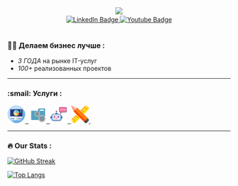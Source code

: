 <div id="header" align="center">
  <img src="https://static.tildacdn.com/tild3663-3463-4962-a537-353038353231/Framenil.svg" width="100"/>
</div>


<div id="badges" align="center">
  <a href="https://t.me/sazonov_95">
    <img src="https://img.shields.io/badge/Telegram-blue?style=for-the-badge&logo=telegram&logoColor=white" alt="LinkedIn Badge"/>
  </a>
  <a href="https://wa.me/79138900890">
    <img src="https://img.shields.io/badge/Whatsapp-green?style=for-the-badge&logo=whatsapp&logoColor=white" alt="Youtube Badge"/>
  </a>
</div>

<div id="badges" align="center">
    <img src="https://komarev.com/ghpvc/?username=nil-it&style=flat-square&color=blue" alt=""/>
</div>

### :woman_technologist: Делаем бизнес лучше :

- *3 ГОДА* на рынке IT-услуг
- *100+* реализованных проектов

---

### :smail: Услуги :

<div>
    <a href="https://nil-agency.ru/#!/tab/767383238-1" target="_blank" >
        <img src="img/web-analysis-chart-svgrepo-com.svg" title="Сайт" alt="Java" width="40" height="40"/>&nbsp;
    </a>
    <a href="https://nil-agency.ru/#!/tab/767383238-2" target="_blank" margin="10px">
        <img src="img/services-svgrepo-com.svg" title="Веб-сервисы" alt="React" width="40" height="40"/>&nbsp;
    </a>
    <a href="https://nil-agency.ru/#!/tab/767383238-3" target="_blank">
        <img src="img/chatbot_3b8o4sagk884.svg" title="Чат-бот" alt="Spring" width="40" height="40"/>&nbsp;
    </a>
    <a href="https://nil-agency.ru/#!/tab/767383238-4" target="_blank">
        <img src="img/design_40lz0wzeilwd.svg" title="Дизайн" alt="Material UI" width="40" height="40"/>&nbsp;
    </a>
</div>


---

### :fire: Our Stats :



[![GitHub Streak](https://github-readme-streak-stats.herokuapp.com/?user=nil-it&theme=dark&background=000000)](https://git.io/streak-stats)

[![Top Langs](https://github-readme-stats.vercel.app/api/top-langs/?username=nil-it&layout=compact&theme=vision-friendly-dark)](https://github.com/anuraghazra/github-readme-stats)

